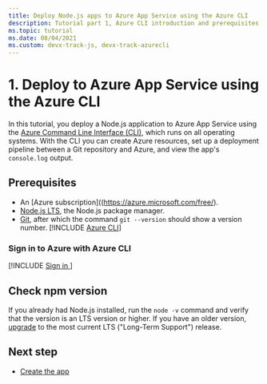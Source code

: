 ```yaml
---
title: Deploy Node.js apps to Azure App Service using the Azure CLI
description: Tutorial part 1, Azure CLI introduction and prerequisites.
ms.topic: tutorial
ms.date: 08/04/2021
ms.custom: devx-track-js, devx-track-azurecli
---
```



# 1. Deploy to Azure App Service using the Azure CLI

In this tutorial, you deploy a Node.js application to Azure App Service using the [Azure Command Line Interface (CLI)](/cli/azure/overview), which runs on all operating systems. With the CLI you can create Azure resources, set up a deployment pipeline between a Git repository and Azure, and view the app's `console.log` output.

## Prerequisites

- An [Azure subscription]((https://azure.microsoft.com/free/).
- [Node.js LTS](https://nodejs.org/en/download), the Node.js package manager.
- [Git](https://git-scm.com/downloads), after which the command `git --version` should show a version number.
[!INCLUDE [Azure CLI](../../../includes/azure-cli-prepare-your-environment-no-header.md)]

### Sign in to Azure with Azure CLI

[!INCLUDE [Sign in ](../../../azure-cli/includes/interactive-login.md)]

## Check npm version

If you already had Node.js installed, run the `node -v` command and verify that the version is an LTS version or higher. If you have an older version, [upgrade](https://nodejs.org/en/download/) to the most current LTS ("Long-Term Support") release.

## Next step

* [Create the app](tutorial-vscode-azure-cli-node-02.md)